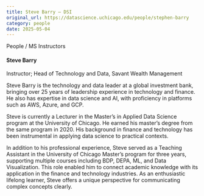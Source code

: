 ```yaml
---
title: Steve Barry – DSI
original_url: https://datascience.uchicago.edu/people/stephen-barry
category: people
date: 2025-05-04
---
```


People / MS Instructors

#### Steve Barry
Instructor; Head of Technology and Data, Savant Wealth Management

Steve Barry is the technology and data leader at a global investment bank, bringing over 25 years of leadership experience in technology and finance. He also has expertise in data science and AI, with proficiency in platforms such as AWS, Azure, and GCP.

Steve is currently a Lecturer in the Master’s in Applied Data Science program at the University of Chicago. He earned his master’s degree from the same program in 2020. His background in finance and technology has been instrumental in applying data science to practical contexts.

In addition to his professional experience, Steve served as a Teaching Assistant in the University of Chicago Master’s program for three years, supporting multiple courses including BDP, DEPA, ML, and Data Visualization. This role enabled him to connect academic knowledge with its application in the finance and technology industries. As an enthusiastic lifelong learner, Steve offers a unique perspective for communicating complex concepts clearly.